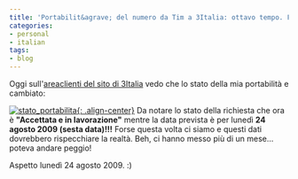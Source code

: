 ```yaml
---
title: 'Portabilit&agrave; del numero da Tim a 3Italia: ottavo tempo. Forse ci siamo!'
categories:
- personal
- italian
tags:
- blog
---
```

Oggi sull'[areaclienti del sito di 3Italia](http://areaclienti.tre.it) vedo
che lo stato della mia portabilità e cambiato:

[![stato_portabilita]({{site.url}}/images/stato_portabilita.png){: .align-center}]({{site.url}}/images/stato_portabilita.png)
Da notare lo stato della richiesta che ora è
**"Accettata e in lavorazione"** mentre la data prevista è per lunedì **24
agosto 2009 (sesta data)!!!** Forse questa volta ci siamo e questi dati
dovrebbero rispecchiare la realtà. Beh, ci hanno messo più di un mese...
poteva andare peggio!

Aspetto lunedì 24 agosto 2009. :)
